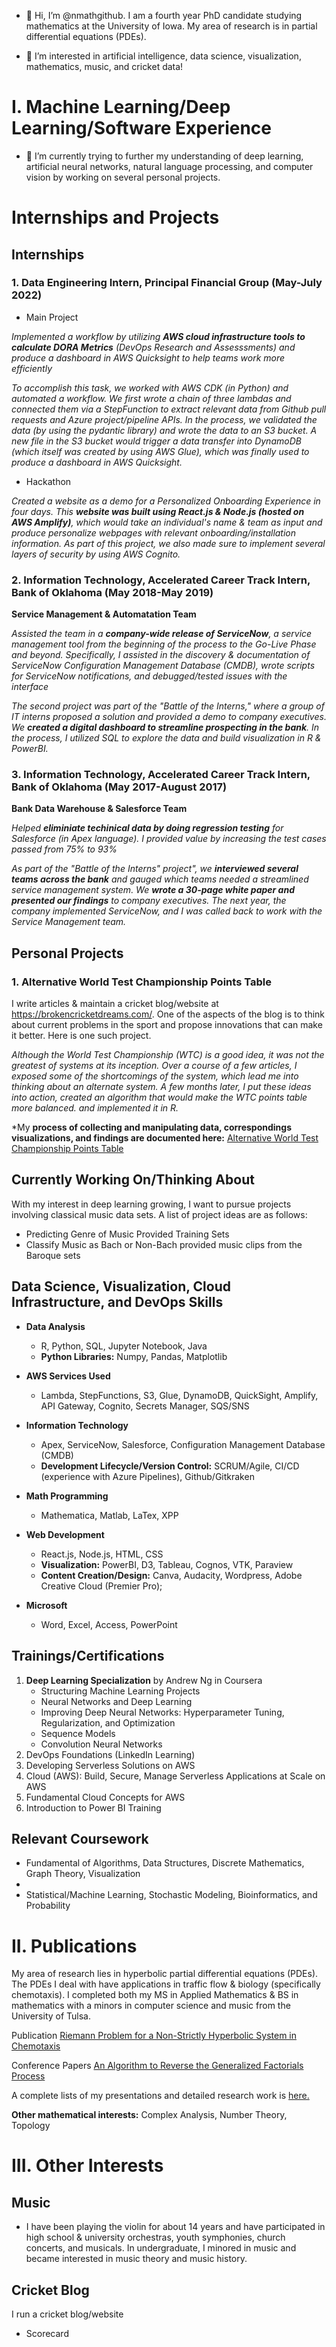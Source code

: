 - 👋 Hi, I’m @nmathgithub. I am a fourth year PhD candidate studying mathematics at the University of Iowa. My area of research is in partial differential equations (PDEs).

- 👀 I’m interested in artificial intelligence, data science, visualization, mathematics, music, and cricket data! 


# I. Machine Learning/Deep Learning/Software Experience

- 🌱 I’m currently trying to further my understanding of deep learning, artificial neural networks, natural language processing, and computer vision by working on several personal projects. 

# Internships and Projects

## Internships 

### 1. Data Engineering Intern, Principal Financial Group (May-July 2022) ### 

- Main Project 

*Implemented a workflow by utilizing **AWS cloud infrastructure tools to calculate DORA Metrics** (DevOps Research and Assesssments) and produce a dashboard in AWS Quicksight to help teams work more efficiently*

*To accomplish this task, we worked with AWS CDK (in Python) and automated a workflow. We first wrote a chain of three lambdas and connected them via a StepFunction to extract relevant data from Github pull requests and Azure project/pipeline APIs. In the process, we validated the data (by using the pydantic library) and wrote the data to an S3 bucket. A new file in the S3 bucket would trigger a data transfer into DynamoDB (which itself was created by using AWS Glue), which was finally used to produce a dashboard in AWS Quicksight.* 

- Hackathon

*Created a website as a demo for a Personalized Onboarding Experience in four days. This **website was built using React.js & Node.js (hosted on AWS Amplify)**, which would take an individual's name & team as input and produce personalize webpages with relevant onboarding/installation information. As part of this project, we also made sure to implement several layers of security by using AWS Cognito.*

### 2. Information Technology, Accelerated Career Track Intern, Bank of Oklahoma (May 2018-May 2019) ### 

**Service Management & Automatation Team** 

*Assisted the team in a **company-wide release of ServiceNow**, a service management tool from the beginning of the process to the Go-Live Phase and beyond. Specifically, I assisted in the discovery & documentation of ServiceNow Configuration Management Database (CMDB), wrote scripts for ServiceNow notifications, and debugged/tested issues with the interface*

*The second project was part of the "Battle of the Interns," where a group of IT interns proposed a solution and provided a demo to company executives. We **created a digital dashboard to streamline prospecting in the bank**. In the process, I utilized SQL to explore the data and build visualization in R & PowerBI.*

### 3. Information Technology, Accelerated Career Track Intern, Bank of Oklahoma (May 2017-August 2017) ###

**Bank Data Warehouse & Salesforce Team**

*Helped **eliminiate techinical data by doing regression testing** for Salesforce (in Apex language). I provided value by increasing the test cases passed from 75% to 93%* 

*As part of the "Battle of the Interns" project", we **interviewed several teams across the bank** and gauged which teams needed a streamlined service management system. We **wrote a 30-page white paper and presented our findings** to company executives. The next year, the company implemented ServiceNow, and I was called back to work with the Service Management team.* 

## Personal Projects 

### 1. Alternative World Test Championship Points Table ###

I write articles & maintain a cricket blog/website at https://brokencricketdreams.com/. One of the aspects of the blog is to think about current problems in the sport and propose innovations that can make it better. Here is one such project.

*Although the World Test Championship (WTC) is a good idea, it was not the greatest of systems at its inception. Over a course of a few articles, I exposed some of the shortcomings of the system, which lead me into thinking about an alternate system. A few months later, I put these ideas into action, created an algorithm that would make the WTC points table more balanced. and implemented it in R.*

*My **process of collecting and manipulating data, correspondings visualizations, and findings are documented here:** [Alternative World Test Championship Points Table](https://brokencricketdreams.com/2021/06/17/alternative-world-test-championship-points-table-australia-should-be-in-the-world-test-championship-final-i-have-the-data-to-prove-it/)



## Currently Working On/Thinking About
With my interest in deep learning growing, I want to pursue projects involving classical music data sets.
A list of project ideas are as follows:

- Predicting Genre of Music Provided Training Sets 
- Classify Music as Bach or Non-Bach provided music clips from the Baroque sets

## Data Science, Visualization, Cloud Infrastructure, and DevOps Skills 

- **Data Analysis** 
    - R, Python, SQL, Jupyter Notebook, Java
    - **Python Libraries:** Numpy, Pandas, Matplotlib

- **AWS Services Used** 
    - Lambda, StepFunctions, S3, Glue, DynamoDB, QuickSight, Amplify, API Gateway, Cognito, Secrets Manager, SQS/SNS

- **Information Technology** 
    - Apex, ServiceNow, Salesforce, Configuration Management Database (CMDB)
    - **Development Lifecycle/Version Control:** SCRUM/Agile, CI/CD (experience with Azure Pipelines), Github/Gitkraken
    
- **Math Programming** 
    - Mathematica, Matlab, LaTex, XPP

- **Web Development** 
    - React.js, Node.js, HTML, CSS
    - **Visualization:** PowerBI, D3, Tableau, Cognos, VTK, Paraview
    - **Content Creation/Design:** Canva, Audacity, Wordpress, Adobe Creative Cloud (Premier Pro);

- **Microsoft**
    - Word, Excel, Access, PowerPoint



## Trainings/Certifications

 1. **Deep Learning Specialization** by Andrew Ng in Coursera 
    - Structuring Machine Learning Projects
    - Neural Networks and Deep Learning 
    - Improving Deep Neural Networks: Hyperparameter Tuning, Regularization, and Optimization
    - Sequence Models 
    - Convolution Neural Networks 
 2. DevOps Foundations (LinkedIn Learning)
 3. Developing Serverless Solutions on AWS
 4. Cloud (AWS): Build, Secure, Manage Serverless Applications at Scale on AWS
 5. Fundamental Cloud Concepts for AWS
 6. Introduction to Power BI Training





## Relevant Coursework

- Fundamental of Algorithms, Data Structures, Discrete Mathematics, Graph Theory, Visualization
- 
- Statistical/Machine Learning, Stochastic Modeling, Bioinformatics, and Probability

# II. Publications 

My area of research lies in hyperbolic partial differential equations (PDEs). The PDEs I deal with have applications in traffic flow & biology (specifically chemotaxis). I completed both my MS in Applied Mathematics & BS in mathematics with a minors in computer science and music from the University of Tulsa.

Publication
[Riemann Problem for a Non-Strictly Hyperbolic System in Chemotaxis](https://www.aimsciences.org/article/doi/10.3934/dcdsb.2021128)

Conference Papers
[An Algorithm to Reverse the Generalized Factorials Process](http://sections.maa.org/okar/papers/2019/Mathur.pdf)

A complete lists of my presentations and detailed research work is [here.](https://myweb.uiowa.edu/nmathr/research.html)

**Other mathematical interests:** Complex Analysis, Number Theory, Topology

# III. Other Interests


## Music 

- I have been playing the violin for about 14 years and have participated in high school & university orchestras, youth symphonies, church concerts, and musicals. In undergraduate, I minored in music and became interested in music theory and music history.


## Cricket Blog 

I run a cricket blog/website 

- Scorecard 

<!---
nmathgithub/nmathgithub is a ✨ special ✨ repository because its `README.md` (this file) appears on your GitHub profile.
You can click the Preview link to take a look at your changes.
--->
